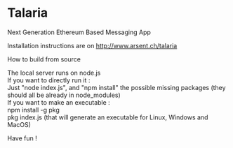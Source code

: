# Talaria
Next Generation Ethereum Based Messaging App  

Installation instructions are on http://www.arsent.ch/talaria  

How to build from source  

The local server runs on node.js  
If you want to directly run it :  
Just "node index.js", and "npm install" the possible missing packages (they should all be already in node_modules)  
If you want to make an executable :  
npm install -g pkg  
pkg index.js (that will generate an executable for Linux, Windows and MacOS)

Have fun !